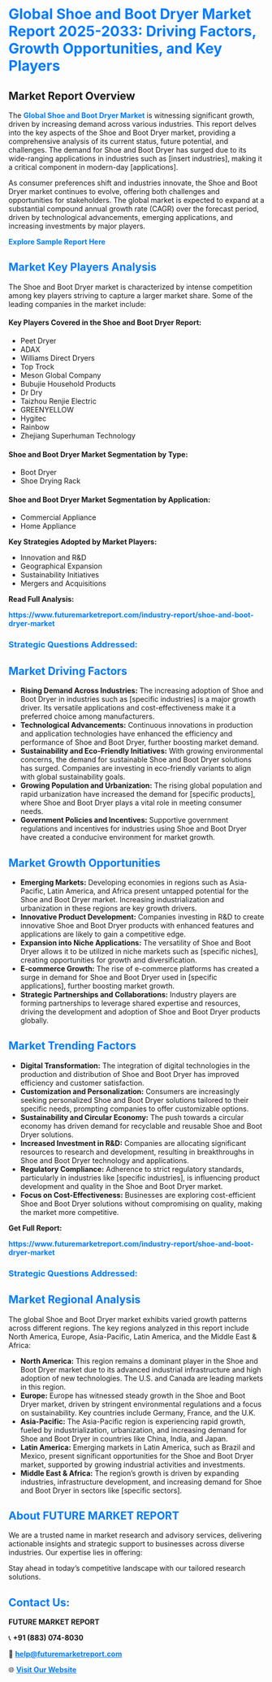 <h1 style="color: #007BFF;">Global Shoe and Boot Dryer Market Report 2025-2033: Driving Factors, Growth Opportunities, and Key Players</h1>

<section id="overview">
<h2>Market Report Overview</h2>
<p>The <a href="https://www.futuremarketreport.com/industry-report/shoe-and-boot-dryer-market" style="color: #007BFF; text-decoration: none;"><strong>Global Shoe and Boot Dryer Market</strong></a> is witnessing significant growth, driven by increasing demand across various industries. This report delves into the key aspects of the Shoe and Boot Dryer market, providing a comprehensive analysis of its current status, future potential, and challenges. The demand for Shoe and Boot Dryer has surged due to its wide-ranging applications in industries such as [insert industries], making it a critical component in modern-day [applications].</p>
<p>As consumer preferences shift and industries innovate, the Shoe and Boot Dryer market continues to evolve, offering both challenges and opportunities for stakeholders. The global market is expected to expand at a substantial compound annual growth rate (CAGR) over the forecast period, driven by technological advancements, emerging applications, and increasing investments by major players.</p>
</section>

<section id="overview">
<p><a href="https://www.futuremarketreport.com/request-sample/reportId=42904" style="color: #007BFF; text-decoration: none;"><strong>Explore Sample Report Here</strong></a></p>
</section>

<section id="key-players">
<h2 style="color: #007BFF;">Market Key Players Analysis</h2>
<p>The Shoe and Boot Dryer market is characterized by intense competition among key players striving to capture a larger market share. Some of the leading companies in the market include:</p>
<h4>Key Players Covered in the Shoe and Boot Dryer Report:</h4>
<ul><li>Peet Dryer</li><li>ADAX</li><li>Williams Direct Dryers</li><li>Top Trock</li><li>Meson Global Company</li><li>Bubujie Household Products</li><li>Dr Dry</li><li>Taizhou Renjie Electric</li><li>GREENYELLOW</li><li>Hygitec</li><li>Rainbow</li><li>Zhejiang Superhuman Technology</li></ul>
<h4>Shoe and Boot Dryer Market Segmentation by Type:</h4>
<ul><li>Boot Dryer</li><li>Shoe Drying Rack</li></ul>

<h4>Shoe and Boot Dryer Market Segmentation by Application:</h4>
<ul><li>Commercial Appliance</li><li>Home Appliance</li></ul>
<p><strong>Key Strategies Adopted by Market Players:</strong></p>
<ul>
<li>Innovation and R&D</li>
<li>Geographical Expansion</li>
<li>Sustainability Initiatives</li>
<li>Mergers and Acquisitions</li>
</ul>
</section>

<section>
<p><strong>Read Full Analysis: </strong></p><a href="https://www.futuremarketreport.com/industry-report/shoe-and-boot-dryer-market" style="color: #007BFF; text-decoration: none;"><strong>https://www.futuremarketreport.com/industry-report/shoe-and-boot-dryer-market</strong></a>
<h3 style="color: #007BFF;">Strategic Questions Addressed:</h3>
</section>

<section id="driving-factors">
<h2 style="color: #007BFF;">Market Driving Factors</h2>
<ul>
<li><strong>Rising Demand Across Industries:</strong> The increasing adoption of Shoe and Boot Dryer in industries such as [specific industries] is a major growth driver. Its versatile applications and cost-effectiveness make it a preferred choice among manufacturers.</li>
<li><strong>Technological Advancements:</strong> Continuous innovations in production and application technologies have enhanced the efficiency and performance of Shoe and Boot Dryer, further boosting market demand.</li>
<li><strong>Sustainability and Eco-Friendly Initiatives:</strong> With growing environmental concerns, the demand for sustainable Shoe and Boot Dryer solutions has surged. Companies are investing in eco-friendly variants to align with global sustainability goals.</li>
<li><strong>Growing Population and Urbanization:</strong> The rising global population and rapid urbanization have increased the demand for [specific products], where Shoe and Boot Dryer plays a vital role in meeting consumer needs.</li>
<li><strong>Government Policies and Incentives:</strong> Supportive government regulations and incentives for industries using Shoe and Boot Dryer have created a conducive environment for market growth.</li>
</ul>
</section>

<section id="growth-opportunities">
<h2 style="color: #007BFF;">Market Growth Opportunities</h2>
<ul>
<li><strong>Emerging Markets:</strong> Developing economies in regions such as Asia-Pacific, Latin America, and Africa present untapped potential for the Shoe and Boot Dryer market. Increasing industrialization and urbanization in these regions are key growth drivers.</li>
<li><strong>Innovative Product Development:</strong> Companies investing in R&D to create innovative Shoe and Boot Dryer products with enhanced features and applications are likely to gain a competitive edge.</li>
<li><strong>Expansion into Niche Applications:</strong> The versatility of Shoe and Boot Dryer allows it to be utilized in niche markets such as [specific niches], creating opportunities for growth and diversification.</li>
<li><strong>E-commerce Growth:</strong> The rise of e-commerce platforms has created a surge in demand for Shoe and Boot Dryer used in [specific applications], further boosting market growth.</li>
<li><strong>Strategic Partnerships and Collaborations:</strong> Industry players are forming partnerships to leverage shared expertise and resources, driving the development and adoption of Shoe and Boot Dryer products globally.</li>
</ul>
</section>

<section id="trending-factors">
<h2 style="color: #007BFF;">Market Trending Factors</h2>
<ul>
<li><strong>Digital Transformation:</strong> The integration of digital technologies in the production and distribution of Shoe and Boot Dryer has improved efficiency and customer satisfaction.</li>
<li><strong>Customization and Personalization:</strong> Consumers are increasingly seeking personalized Shoe and Boot Dryer solutions tailored to their specific needs, prompting companies to offer customizable options.</li>
<li><strong>Sustainability and Circular Economy:</strong> The push towards a circular economy has driven demand for recyclable and reusable Shoe and Boot Dryer solutions.</li>
<li><strong>Increased Investment in R&D:</strong> Companies are allocating significant resources to research and development, resulting in breakthroughs in Shoe and Boot Dryer technology and applications.</li>
<li><strong>Regulatory Compliance:</strong> Adherence to strict regulatory standards, particularly in industries like [specific industries], is influencing product development and quality in the Shoe and Boot Dryer market.</li>
<li><strong>Focus on Cost-Effectiveness:</strong> Businesses are exploring cost-efficient Shoe and Boot Dryer solutions without compromising on quality, making the market more competitive.</li>
</ul>
</section>

<section>
<p><strong>Get Full Report: </strong></p><a href="https://www.futuremarketreport.com/industry-report/shoe-and-boot-dryer-market" style="color: #007BFF; text-decoration: none;"><strong>https://www.futuremarketreport.com/industry-report/shoe-and-boot-dryer-market</strong></a>
<h3 style="color: #007BFF;">Strategic Questions Addressed:</h3>
</section>


<section id="regional-analysis">
<h2 style="color: #007BFF;">Market Regional Analysis</h2>
<p>The global Shoe and Boot Dryer market exhibits varied growth patterns across different regions. The key regions analyzed in this report include North America, Europe, Asia-Pacific, Latin America, and the Middle East & Africa:</p>
<ul>
<li><strong>North America:</strong> This region remains a dominant player in the Shoe and Boot Dryer market due to its advanced industrial infrastructure and high adoption of new technologies. The U.S. and Canada are leading markets in this region.</li>
<li><strong>Europe:</strong> Europe has witnessed steady growth in the Shoe and Boot Dryer market, driven by stringent environmental regulations and a focus on sustainability. Key countries include Germany, France, and the U.K.</li>
<li><strong>Asia-Pacific:</strong> The Asia-Pacific region is experiencing rapid growth, fueled by industrialization, urbanization, and increasing demand for Shoe and Boot Dryer in countries like China, India, and Japan.</li>
<li><strong>Latin America:</strong> Emerging markets in Latin America, such as Brazil and Mexico, present significant opportunities for the Shoe and Boot Dryer market, supported by growing industrial activities and investments.</li>
<li><strong>Middle East & Africa:</strong> The region’s growth is driven by expanding industries, infrastructure development, and increasing demand for Shoe and Boot Dryer in sectors like [specific sectors].</li>
</ul>
</section>

<footer>
<h2 style="color: #007BFF;">About FUTURE MARKET REPORT</h2>
<p>We are a trusted name in market research and advisory services, delivering actionable insights and strategic support to businesses across diverse industries. Our expertise lies in offering:</p>

<p>Stay ahead in today’s competitive landscape with our tailored research solutions.</p>

<h2 style="color: #007BFF;">Contact Us:</h2>
<p><strong>FUTURE MARKET REPORT</strong></p>
<p>📞 <strong>+91 (883) 074-8030</strong></p>
<p>📧 <strong><a href="mailto:help@futuremarketreport.com" style="color: #007BFF;">help@futuremarketreport.com</a></strong></p>
<p>🌐 <strong><a href="https://www.futuremarketreport.com/" style="color: #007BFF;">Visit Our Website</a></strong></p>
</footer>